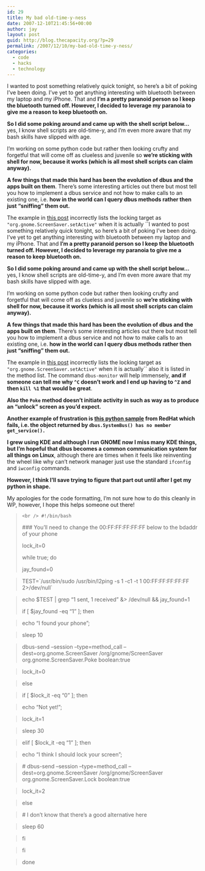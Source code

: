 ```yaml
---
id: 29
title: My bad old-time-y-ness
date: 2007-12-10T21:45:56+00:00
author: jay
layout: post
guid: http://blog.thecapacity.org/?p=29
permalink: /2007/12/10/my-bad-old-time-y-ness/
categories:
  - code
  - hacks
  - technology
---
```

I wanted to post something relatively quick tonight, so here’s a bit of poking I’ve been doing. I’ve yet to get anything interesting with bluetooth between my laptop and my iPhone. That and **I’m a pretty paranoid person so I keep the bluetooth turned off. However, I decided to leverage my paranoia to give me a reason to keep bluetooth on.** 

**So I did some poking around and came up with the shell script below…** yes, I know shell scripts are old-time-y, and I’m even more aware that my bash skills have slipped with age.

I’m working on some python code but rather then looking crufty and forgetful that will come off as clueless and juvenile so **we’re sticking with shell for now, because it works (which is all most shell scripts can claim anyway).**

**A few things that made this hard has been the evolution of dbus and the apps built on them**. There’s some interesting articles out there but most tell you how to implement a dbus service and not how to make calls to an existing one, i.e. **how in the world can I query dbus methods rather then just “sniffing” them out.**

The example in [this post](http://lists.freedesktop.org/archives/xdg/2006-June/006523.html "dbus example") incorrectly lists the locking target as `"org.gnome.ScreenSaver.setActive"` when it is actually ``I wanted to post something relatively quick tonight, so here’s a bit of poking I’ve been doing. I’ve yet to get anything interesting with bluetooth between my laptop and my iPhone. That and **I’m a pretty paranoid person so I keep the bluetooth turned off. However, I decided to leverage my paranoia to give me a reason to keep bluetooth on.** 

**So I did some poking around and came up with the shell script below…** yes, I know shell scripts are old-time-y, and I’m even more aware that my bash skills have slipped with age.

I’m working on some python code but rather then looking crufty and forgetful that will come off as clueless and juvenile so **we’re sticking with shell for now, because it works (which is all most shell scripts can claim anyway).**

**A few things that made this hard has been the evolution of dbus and the apps built on them**. There’s some interesting articles out there but most tell you how to implement a dbus service and not how to make calls to an existing one, i.e. **how in the world can I query dbus methods rather then just “sniffing” them out.**

The example in [this post](http://lists.freedesktop.org/archives/xdg/2006-June/006523.html "dbus example") incorrectly lists the locking target as `"org.gnome.ScreenSaver.setActive"` when it is actually`` also it is listed in the method list. The command `dbus-monitor` will help immensely, **and if someone can tell me why `^C` doesn’t work and I end up having to `^Z` and then `kill %1` that would be great**.

**Also the `Poke` method doesn’t initiate activity in such as way as to produce an “unlock” screen as you’d expect.**

**Another example of frustration is [this python sample](http://www.redhat.com/magazine/003jan05/features/dbus/ "RedHat on dbus") from RedHat which fails, i.e. the object returned by <code class="computeroutput">dbus.SystemBus() has no member get_service().</code>**

**I grew using KDE and although I run GNOME now I miss many KDE things, but I’m hopeful that dbus becomes a common communication system for all things on Linux**, although there are times when it feels like reinventing the wheel like why can’t network manager just use the standard `ifconfig` and `iwconfig` commands.

**However, I think I’ll save trying to figure that part out until after I get my python in shape.**

My apologies for the code formatting, I’m not sure how to do this cleanly in WP, however, I hope this helps someone out there!

> `<br />
#!/bin/bash`
> 
> \### You’ll need to change the 00:FF:FF:FF:FF:FF below to the bdaddr of your phone
> 
> lock_it=0
> 
> while true; do
> 
> jay_found=0
  
> TEST=\`/usr/bin/sudo /usr/bin/l2ping -s 1 -c1 -t 1 00:FF:FF:FF:FF:FF 2>/dev/null\`
  
> echo $TEST | grep “1 sent, 1 received” &> /dev/null && jay_found=1
> 
> if [ $jay_found -eq “1” ]; then
  
> echo “I found your phone”;
  
> sleep 10
  
> dbus-send –session –type=method_call –dest=org.gnome.ScreenSaver /org/gnome/ScreenSaver org.gnome.ScreenSaver.Poke boolean:true
  
> lock_it=0
  
> else
  
> if [ $lock_it -eq “0” ]; then
  
> echo “Not yet!”;
  
> lock_it=1
  
> sleep 30
  
> elif [ $lock_it -eq “1” ]; then
  
> echo “I think I should lock your screen”;
  
> \# dbus-send –session –type=method_call –dest=org.gnome.ScreenSaver /org/gnome/ScreenSaver org.gnome.ScreenSaver.Lock boolean:true
  
> lock_it=2
  
> else
  
> \# I don’t know that there’s a good alternative here
  
> sleep 60
  
> fi
  
> fi
  
> done

